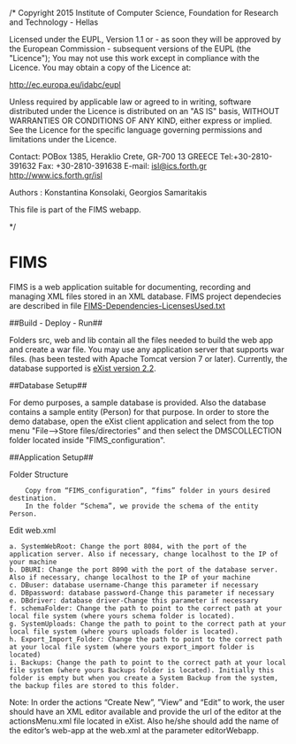 /*
Copyright 2015 Institute of Computer Science,
Foundation for Research and Technology - Hellas

Licensed under the EUPL, Version 1.1 or - as soon they will be approved
by the European Commission - subsequent versions of the EUPL (the "Licence");
You may not use this work except in compliance with the Licence.
You may obtain a copy of the Licence at:

http://ec.europa.eu/idabc/eupl

Unless required by applicable law or agreed to in writing, software distributed
under the Licence is distributed on an "AS IS" basis,
WITHOUT WARRANTIES OR CONDITIONS OF ANY KIND, either express or implied.
See the Licence for the specific language governing permissions and limitations
under the Licence.

Contact:  POBox 1385, Heraklio Crete, GR-700 13 GREECE
Tel:+30-2810-391632
Fax: +30-2810-391638
E-mail: isl@ics.forth.gr
http://www.ics.forth.gr/isl

Authors : Konstantina Konsolaki, Georgios Samaritakis

This file is part of the FIMS webapp.

 */

FIMS
====

FIMS is a web application suitable for documenting, recording and managing XML files stored in an XML database. 
FIMS project dependecies are described in file [FIMS-Dependencies-LicensesUsed.txt](https://github.com/isl/FIMS/blob/master/FIMS/FIMS-Dependencies-LicensesUsed.txt)

##Build - Deploy - Run##

Folders src, web and lib contain all the files needed to build the web app and create a war file. 
You may use any application server that supports war files. (has been tested with Apache Tomcat version 7 or later). 
Currently, the database supported is [eXist version 2.2](http://www.exist-db.org).

##Database Setup##

For demo purposes, a sample database is provided. Also the database contains a sample entity (Person) for that purpose. 
In order to store the demo database, open the eXist client application and select from the top menu "File-->Store files/directories" and then select
the DMSCOLLECTION folder located inside "FIMS_configuration". 

##Application Setup##

Folder Structure

		Copy from “FIMS_configuration”, “fims” folder in yours desired destination. 
		In the folder “Schema”, we provide the schema of the entity Person. 

Edit web.xml

	a. SystemWebRoot: Change the port 8084, with the port of the application server. Also if necessary, change localhost to the IP of your machine
	b. DBURI: Change the port 8090 with the port of the database server. Also if necessary, change localhost to the IP of your machine
	c. DBuser: database username-Change this parameter if necessary
	d. DBpassword: database password-Change this parameter if necessary
	e. DBdriver: database driver-Change this parameter if necessary
	f. schemaFolder: Change the path to point to the correct path at your local file system (where yours schema folder is located). 
	g. SystemUploads: Change the path to point to the correct path at your local file system (where yours uploads folder is located). 
	h. Export_Import_Folder: Change the path to point to the correct path at your local file system (where yours export_import folder is located)
	i. Backups: Change the path to point to the correct path at your local file system (where yours Backups folder is located). Initially this folder is empty but when you create a System Backup from the system, the backup files are stored to this folder. 

Note:
In order the actions “Create New”, ”View” and “Edit” to work, the user should have an XML editor available 
and provide the url of the editor at the actionsMenu.xml file located in eXist. 
Also he/she should add the name of the editor’s web-app at the web.xml at the parameter editorWebapp.   





